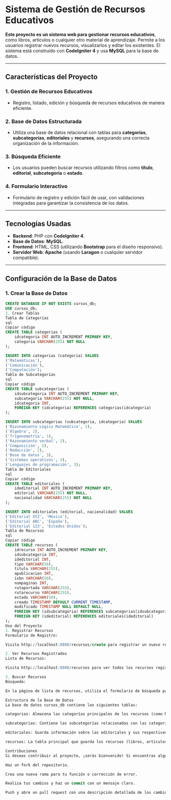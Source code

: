 # Sistema de Gestión de Recursos Educativos

**Este proyecto es un sistema web para gestionar recursos educativos**, como libros, artículos o cualquier otro material de aprendizaje. Permite a los usuarios registrar nuevos recursos, visualizarlos y editar los existentes. El sistema está construido con **CodeIgniter 4** y usa **MySQL** para la base de datos.

---

## **Características del Proyecto**

### **1. Gestión de Recursos Educativos**
- Registro, listado, edición y búsqueda de recursos educativos de manera eficiente.

### **2. Base de Datos Estructurada**
- Utiliza una base de datos relacional con tablas para **categorías**, **subcategorías**, **editoriales** y **recursos**, asegurando una correcta organización de la información.

### **3. Búsqueda Eficiente**
- Los usuarios pueden buscar recursos utilizando filtros como **título**, **editorial**, **subcategoría** o **estado**.

### **4. Formulario Interactivo**
- Formulario de registro y edición fácil de usar, con validaciones integradas para garantizar la consistencia de los datos.

---

## **Tecnologías Usadas**

- **Backend**: PHP con **CodeIgniter 4**.
- **Base de Datos**: **MySQL**.
- **Frontend**: HTML, CSS (utilizando **Bootstrap** para el diseño responsivo).
- **Servidor Web**: **Apache** (usando **Laragon** o cualquier servidor compatible).

---

## **Configuración de la Base de Datos**

### **1. Crear la Base de Datos**

```sql
CREATE DATABASE IF NOT EXISTS cursos_db;
USE cursos_db;
2. Crear Tablas
Tabla de Categorías
sql
Copiar código
CREATE TABLE categorias (
    idcategoria INT AUTO_INCREMENT PRIMARY KEY,
    categoria VARCHAR(255) NOT NULL
);

INSERT INTO categorias (categoria) VALUES 
('Matemáticas'), 
('Comunicación'), 
('Computación');
Tabla de Subcategorías
sql
Copiar código
CREATE TABLE subcategorias (
    idsubcategoria INT AUTO_INCREMENT PRIMARY KEY,
    subcategoria VARCHAR(255) NOT NULL,
    idcategoria INT,
    FOREIGN KEY (idcategoria) REFERENCES categorias(idcategoria)
);

INSERT INTO subcategorias (subcategoria, idcategoria) VALUES
('Razonamiento Lógico Matemático', 1),
('Álgebra', 1),
('Trigonometría', 1),
('Razonamiento verbal', 2),
('Composición', 2),
('Redacción', 2),
('Base de datos', 3),
('Sistemas operativos', 3),
('Lenguajes de programación', 3);
Tabla de Editoriales
sql
Copiar código
CREATE TABLE editoriales (
    ideditorial INT AUTO_INCREMENT PRIMARY KEY,
    editorial VARCHAR(255) NOT NULL,
    nacionalidad VARCHAR(255) NOT NULL
);

INSERT INTO editoriales (editorial, nacionalidad) VALUES
('Editorial XYZ', 'México'),
('Editorial ABC', 'España'),
('Editorial 123', 'Estados Unidos');
Tabla de Recursos
sql
Copiar código
CREATE TABLE recursos (
    idrecurso INT AUTO_INCREMENT PRIMARY KEY,
    idsubcategoria INT,
    ideditorial INT,
    tipo VARCHAR(50),
    titulo VARCHAR(255),
    apublicacion INT,
    isbn VARCHAR(50),
    numpaginas INT,
    rutaportada VARCHAR(255),
    rutarecurso VARCHAR(255),
    estado VARCHAR(50),
    creado TIMESTAMP DEFAULT CURRENT_TIMESTAMP,
    modificado TIMESTAMP NULL DEFAULT NULL,
    FOREIGN KEY (idsubcategoria) REFERENCES subcategorias(idsubcategoria),
    FOREIGN KEY (ideditorial) REFERENCES editoriales(ideditorial)
);
Uso del Proyecto
1. Registrar Recursos
Formulario de Registro:

Visita http://localhost:8080/recursos/create para registrar un nuevo recurso educativo, eligiendo la subcategoría, editorial, tipo y estado.

2. Ver Recursos Registrados
Lista de Recursos:

Visita http://localhost:8080/recursos para ver todos los recursos registrados. Desde aquí también puedes editar un recurso, haciendo clic en el botón "Editar" junto a cada recurso.

3. Buscar Recursos
Búsqueda:

En la página de lista de recursos, utiliza el formulario de búsqueda para encontrar recursos por título, editorial, subcategoría o estado.

Estructura de la Base de Datos
La base de datos cursos_db contiene las siguientes tablas:

categorias: Almacena las categorías principales de los recursos (como Matemáticas, Comunicación, Computación).

subcategorias: Contiene las subcategorías relacionadas con las categorías (por ejemplo, Trigonometría, Álgebra).

editoriales: Guarda información sobre las editoriales y sus respectivas nacionalidades.

recursos: La tabla principal que guarda los recursos (libros, artículos, etc.), incluyendo información como título, tipo, subcategoría, editorial, estado y más.

Contribuciones
Si deseas contribuir al proyecto, ¡serás bienvenido! Si encuentras algún error o tienes una idea para mejorar el proyecto, puedes seguir estos pasos:

Haz un fork del repositorio.

Crea una nueva rama para tu función o corrección de error.

Realiza tus cambios y haz un commit con un mensaje claro.

Push y abre un pull request con una descripción detallada de los cambios.


